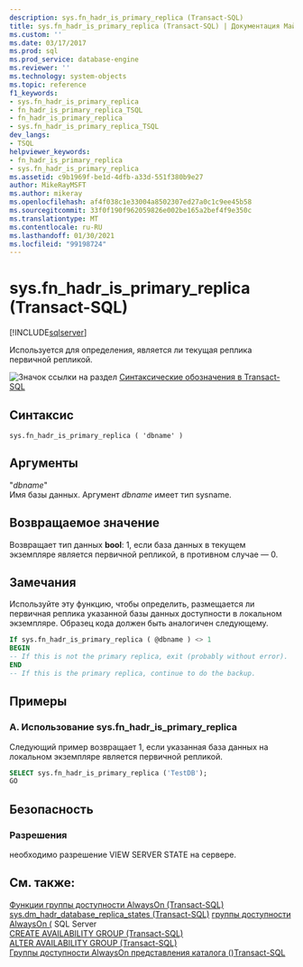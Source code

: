 ```yaml
---
description: sys.fn_hadr_is_primary_replica (Transact-SQL)
title: sys.fn_hadr_is_primary_replica (Transact-SQL) | Документация Майкрософт
ms.custom: ''
ms.date: 03/17/2017
ms.prod: sql
ms.prod_service: database-engine
ms.reviewer: ''
ms.technology: system-objects
ms.topic: reference
f1_keywords:
- sys.fn_hadr_is_primary_replica
- fn_hadr_is_primary_replica_TSQL
- fn_hadr_is_primary_replica
- sys.fn_hadr_is_primary_replica_TSQL
dev_langs:
- TSQL
helpviewer_keywords:
- fn_hadr_is_primary_replica
- sys.fn_hadr_is_primary_replica
ms.assetid: c9b1969f-be1d-4dfb-a33d-551f380b9e27
author: MikeRayMSFT
ms.author: mikeray
ms.openlocfilehash: af4f038c1e33004a8502307ed27a0c1c9ee45b58
ms.sourcegitcommit: 33f0f190f962059826e002be165a2bef4f9e350c
ms.translationtype: MT
ms.contentlocale: ru-RU
ms.lasthandoff: 01/30/2021
ms.locfileid: "99198724"
---
```

# <a name="sysfn_hadr_is_primary_replica-transact-sql"></a>sys.fn_hadr_is_primary_replica (Transact-SQL)
[!INCLUDE[sqlserver](../../includes/applies-to-version/sqlserver.md)]

  Используется для определения, является ли текущая реплика первичной репликой.  
  
 ![Значок ссылки на раздел](../../database-engine/configure-windows/media/topic-link.gif "Значок ссылки на раздел") [Синтаксические обозначения в Transact-SQL](../../t-sql/language-elements/transact-sql-syntax-conventions-transact-sql.md)  
  
## <a name="syntax"></a>Синтаксис  
  
```syntaxsql
sys.fn_hadr_is_primary_replica ( 'dbname' )  
```  
  
## <a name="arguments"></a>Аргументы  
 "*dbname*"  
 Имя базы данных. Аргумент *dbname* имеет тип sysname.  
  
## <a name="returns"></a>Возвращаемое значение  
 Возвращает тип данных **bool**: 1, если база данных в текущем экземпляре является первичной репликой, в противном случае — 0.  
  
## <a name="remarks"></a>Замечания  
 Используйте эту функцию, чтобы определить, размещается ли первичная реплика указанной базы данных доступности в локальном экземпляре. Образец кода должен быть аналогичен следующему.  
  
```sql
If sys.fn_hadr_is_primary_replica ( @dbname ) <> 1   
BEGIN  
-- If this is not the primary replica, exit (probably without error).  
END  
-- If this is the primary replica, continue to do the backup.  
```  
  
## <a name="examples"></a>Примеры  
  
### <a name="a-using-sysfn_hadr_is_primary_replica"></a>A. Использование sys.fn_hadr_is_primary_replica  
 Следующий пример возвращает 1, если указанная база данных на локальном экземпляре является первичной репликой.  
  
```sql
SELECT sys.fn_hadr_is_primary_replica ('TestDB');  
GO  
```    
  
## <a name="security"></a>Безопасность  
  
### <a name="permissions"></a>Разрешения  
 необходимо разрешение VIEW SERVER STATE на сервере.  
  
## <a name="see-also"></a>См. также:  
 [Функции группы доступности AlwaysOn &#40;Transact-SQL&#41;](../../relational-databases/system-functions/always-on-availability-groups-functions-transact-sql.md)   
 [sys.dm_hadr_database_replica_states &#40;Transact-SQL&#41;](../..//relational-databases/system-dynamic-management-views/sys-dm-hadr-database-replica-states-transact-sql.md) [группы доступности AlwaysOn &#40;](../../database-engine/availability-groups/windows/always-on-availability-groups-sql-server.md) SQL Server   
 [CREATE AVAILABILITY GROUP (Transact-SQL)](../../t-sql/statements/create-availability-group-transact-sql.md)   
 [ALTER AVAILABILITY GROUP (Transact-SQL)](../../t-sql/statements/alter-availability-group-transact-sql.md)   
 [Группы доступности AlwaysOn представления каталога &#40;&#41;Transact-SQL ](../../relational-databases/system-catalog-views/always-on-availability-groups-catalog-views-transact-sql.md)     
  
  

